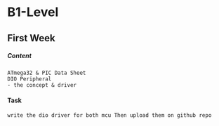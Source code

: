 # B1-Level

## First Week

##### Content

~~~
ATmega32 & PIC Data Sheet 
DIO Peripheral
- the concept & driver
~~~

#### Task 
~~~
write the dio driver for both mcu Then upload them on github repo
~~~
